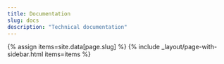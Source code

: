 ```yaml
---
title: Documentation
slug: docs
description: "Technical documentation"
---
```

{% assign items=site.data[page.slug] %}
{% include _layout/page-with-sidebar.html items=items %}
